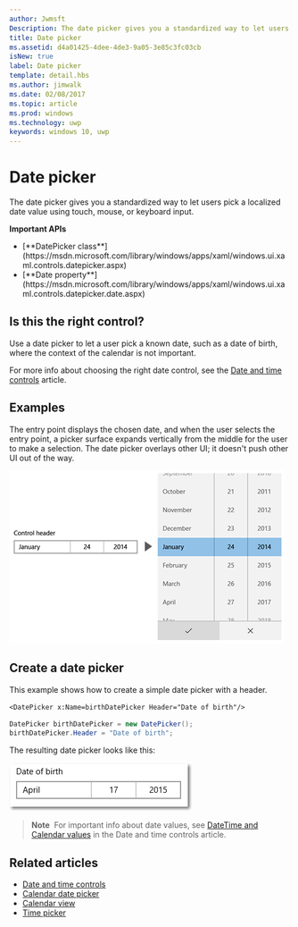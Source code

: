 ```yaml
---
author: Jwmsft
Description: The date picker gives you a standardized way to let users pick a localized date value using touch, mouse, or keyboard input.
title: Date picker
ms.assetid: d4a01425-4dee-4de3-9a05-3e85c3fc03cb
isNew: true
label: Date picker
template: detail.hbs
ms.author: jimwalk
ms.date: 02/08/2017
ms.topic: article
ms.prod: windows
ms.technology: uwp
keywords: windows 10, uwp
---
```

# Date picker

<link rel="stylesheet" href="https://az835927.vo.msecnd.net/sites/uwp/Resources/css/custom.css"> 

The date picker gives you a standardized way to let users pick a localized date value using touch, mouse, or keyboard input. 

<div class="important-apis" >
<b>Important APIs</b><br/>
<ul>
<li>[**DatePicker class**](https://msdn.microsoft.com/library/windows/apps/xaml/windows.ui.xaml.controls.datepicker.aspx)</li>
<li>[**Date property**](https://msdn.microsoft.com/library/windows/apps/xaml/windows.ui.xaml.controls.datepicker.date.aspx) </li>

</ul>
</div>


## Is this the right control?
Use a date picker to let a user pick a known date, such as a date of birth, where the context of the calendar is not important.

For more info about choosing the right date control, see the [Date and time controls](date-and-time.md) article.

## Examples

The entry point displays the chosen date, and when the user selects the entry point, a picker surface expands vertically from the middle for the user to make a selection. The date picker overlays other UI; it doesn't push other UI out of the way.

![Example of the date picker expanding](images/controls_datepicker_expand.png)

## Create a date picker

This example shows how to create a simple date picker with a header.

```xaml
<DatePicker x:Name=birthDatePicker Header="Date of birth"/>
```

```csharp
DatePicker birthDatePicker = new DatePicker();
birthDatePicker.Header = "Date of birth";
```

The resulting date picker looks like this:

![Example of date picker](images/date-picker-closed.png)

> **Note**&nbsp;&nbsp;For important info about date values, see [DateTime and Calendar values](date-and-time.md#datetime-and-calendar-values) in the Date and time controls article.



## Related articles

- [Date and time controls](date-and-time.md)
- [Calendar date picker](calendar-date-picker.md)
- [Calendar view](calendar-view.md)
- [Time picker](time-picker.md)
